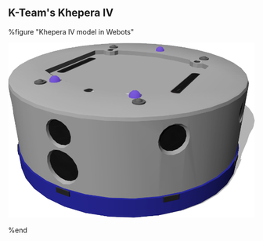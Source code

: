 ## K-Team's Khepera IV

%figure "Khepera IV model in Webots"

![model.png](images/robots/khepera4/model.png)

%end
